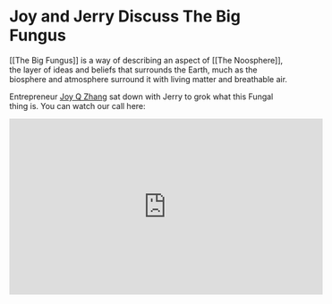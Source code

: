 # Joy and Jerry Discuss The Big Fungus

[[The Big Fungus]] is a way of describing an aspect of [[The Noosphere]], the layer of ideas and beliefs that surrounds the Earth, much as the biosphere and atmosphere surround it with living matter and breathable air. 

Entrepreneur [Joy Q Zhang](https://www.linkedin.com/in/joyqzhang/) sat down with Jerry to grok what this Fungal thing is. You can watch our call here: 

<iframe width="560" height="315" src="https://www.youtube.com/embed/3DJkWwc6YEk?si=b70mJNEQI7e53uOU" title="YouTube video player" frameborder="0" allow="accelerometer; autoplay; clipboard-write; encrypted-media; gyroscope; picture-in-picture; web-share" referrerpolicy="strict-origin-when-cross-origin" allowfullscreen></iframe>

